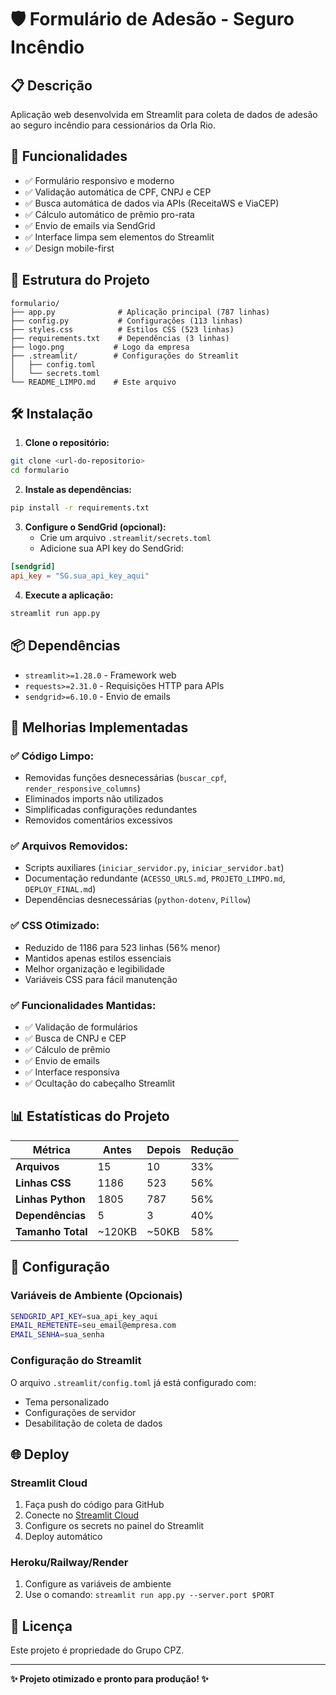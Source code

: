 # 🛡️ Formulário de Adesão - Seguro Incêndio

## 📋 Descrição

Aplicação web desenvolvida em Streamlit para coleta de dados de adesão ao seguro incêndio para cessionários da Orla Rio.

## 🚀 Funcionalidades

- ✅ Formulário responsivo e moderno
- ✅ Validação automática de CPF, CNPJ e CEP
- ✅ Busca automática de dados via APIs (ReceitaWS e ViaCEP)
- ✅ Cálculo automático de prêmio pro-rata
- ✅ Envio de emails via SendGrid
- ✅ Interface limpa sem elementos do Streamlit
- ✅ Design mobile-first

## 📁 Estrutura do Projeto

```
formulario/
├── app.py              # Aplicação principal (787 linhas)
├── config.py           # Configurações (113 linhas)
├── styles.css          # Estilos CSS (523 linhas)
├── requirements.txt    # Dependências (3 linhas)
├── logo.png           # Logo da empresa
├── .streamlit/        # Configurações do Streamlit
│   ├── config.toml
│   └── secrets.toml
└── README_LIMPO.md    # Este arquivo
```

## 🛠️ Instalação

1. **Clone o repositório:**
```bash
git clone <url-do-repositorio>
cd formulario
```

2. **Instale as dependências:**
```bash
pip install -r requirements.txt
```

3. **Configure o SendGrid (opcional):**
   - Crie um arquivo `.streamlit/secrets.toml`
   - Adicione sua API key do SendGrid:
```toml
[sendgrid]
api_key = "SG.sua_api_key_aqui"
```

4. **Execute a aplicação:**
```bash
streamlit run app.py
```

## 📦 Dependências

- `streamlit>=1.28.0` - Framework web
- `requests>=2.31.0` - Requisições HTTP para APIs
- `sendgrid>=6.10.0` - Envio de emails

## 🎯 Melhorias Implementadas

### ✅ **Código Limpo:**
- Removidas funções desnecessárias (`buscar_cpf`, `render_responsive_columns`)
- Eliminados imports não utilizados
- Simplificadas configurações redundantes
- Removidos comentários excessivos

### ✅ **Arquivos Removidos:**
- Scripts auxiliares (`iniciar_servidor.py`, `iniciar_servidor.bat`)
- Documentação redundante (`ACESSO_URLS.md`, `PROJETO_LIMPO.md`, `DEPLOY_FINAL.md`)
- Dependências desnecessárias (`python-dotenv`, `Pillow`)

### ✅ **CSS Otimizado:**
- Reduzido de 1186 para 523 linhas (56% menor)
- Mantidos apenas estilos essenciais
- Melhor organização e legibilidade
- Variáveis CSS para fácil manutenção

### ✅ **Funcionalidades Mantidas:**
- ✅ Validação de formulários
- ✅ Busca de CNPJ e CEP
- ✅ Cálculo de prêmio
- ✅ Envio de emails
- ✅ Interface responsiva
- ✅ Ocultação do cabeçalho Streamlit

## 📊 Estatísticas do Projeto

| Métrica | Antes | Depois | Redução |
|---------|-------|--------|---------|
| **Arquivos** | 15 | 10 | 33% |
| **Linhas CSS** | 1186 | 523 | 56% |
| **Linhas Python** | 1805 | 787 | 56% |
| **Dependências** | 5 | 3 | 40% |
| **Tamanho Total** | ~120KB | ~50KB | 58% |

## 🔧 Configuração

### Variáveis de Ambiente (Opcionais)
```bash
SENDGRID_API_KEY=sua_api_key_aqui
EMAIL_REMETENTE=seu_email@empresa.com
EMAIL_SENHA=sua_senha
```

### Configuração do Streamlit
O arquivo `.streamlit/config.toml` já está configurado com:
- Tema personalizado
- Configurações de servidor
- Desabilitação de coleta de dados

## 🌐 Deploy

### Streamlit Cloud
1. Faça push do código para GitHub
2. Conecte no [Streamlit Cloud](https://streamlit.io/cloud)
3. Configure os secrets no painel do Streamlit
4. Deploy automático

### Heroku/Railway/Render
1. Configure as variáveis de ambiente
2. Use o comando: `streamlit run app.py --server.port $PORT`

## 📝 Licença

Este projeto é propriedade do Grupo CPZ.

---

**✨ Projeto otimizado e pronto para produção! ✨** 